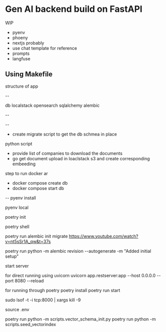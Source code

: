 # Gen AI backend build on FastAPI
WIP

- pyenv
- phoeny
- nextjs probably
- use chat template for reference
- prompts
- langfuse


Using Makefile
--
structure of app

--


db
localstack
opensearch
sqlalchemy
alembic

--

--

- create migrate script to get the db schmea in place



python script
- provide list of companies to download the documents
- go get document upload in loaclstack s3 and create corresponding embeeding


step to run docker ar
- docker compose create db
- docker compose start db

--
pyenv install

pyenv local

poetry init

poetry shell

poetry run alembic init migrate
https://www.youtube.com/watch?v=nt5sSr1A_qw&t=37s

poetry run python -m alembic revision --autogenerate -m "Added initial setup"

start server

for direct running using uvicorn
uvicorn app.restserver:app --host 0.0.0.0 --port 8080 --reload

for running through poetry
poetry install
poetry run start

sudo lsof -t -i tcp:8000 | xargs kill -9

source .env

poetry run python -m scripts.vector_schema_init.py
poetry run python -m scripts.seed_vectorindex
